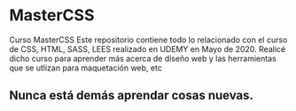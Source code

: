 # MasterCSS
 Curso MasterCSS
 Este repositorio contiene todo lo relacionado con el curso de CSS, HTML, SASS, LEES realizado en UDEMY  en Mayo de 2020.
 Realicé dicho curso para aprender más acerca de diseño web y las herramientas que se utlizan para maquetación web, etc
 
 ## Nunca está demás aprendar cosas nuevas.

